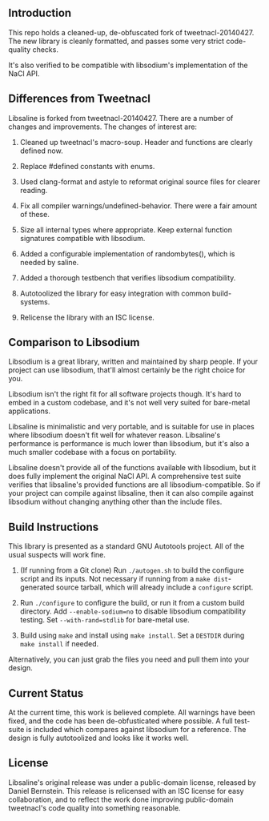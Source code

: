 ## Introduction ##

This repo holds a cleaned-up, de-obfuscated fork of tweetnacl-20140427. The
new library is cleanly formatted, and passes some very strict code-quality
checks.

It's also verified to be compatible with libsodium's implementation
of the NaCl API.

## Differences from Tweetnacl ##

Libsaline is forked from tweetnacl-20140427. There are a number of changes
and improvements. The changes of interest are:

1. Cleaned up tweetnacl's macro-soup. Header and functions are clearly defined
   now.

2. Replace #defined constants with enums.

3. Used clang-format and astyle to reformat original source files
   for clearer reading.

4. Fix all compiler warnings/undefined-behavior. There were a fair amount
   of these.

5. Size all internal types where appropriate. Keep external function signatures
   compatible with libsodium.

6. Added a configurable implementation of randombytes(), which
   is needed by saline.

7. Added a thorough testbench that verifies libsodium compatibility.

8. Autotoolized the library for easy integration with common build-systems.

9. Relicense the library with an ISC license.

## Comparison to Libsodium ##

Libsodium is a great library, written and maintained by sharp people. If your
project can use libsodium, that'll almost certainly be the right choice for
you.

Libsodium isn't the right fit for all software projects though. It's hard to
embed in a custom codebase, and it's not well very suited for bare-metal
applications.

Libsaline is minimalistic and very portable, and is suitable for use in places
where libsodium doesn't fit well for whatever reason. Libsaline's performance
is performance is much lower than libsodium, but it's also a much smaller
codebase with a focus on portability.

Libsaline doesn't provide all of the functions available with libsodium, but it
does fully implement the original NaCl API. A comprehensive test suite verifies
that libsaline's provided functions are all libsodium-compatible. So if your
project can compile against libsaline, then it can also compile against
libsodium without changing anything other than the include files.

## Build Instructions ##

This library is presented as a standard GNU Autotools project. All of the usual
suspects will work fine.

1. (If running from a Git clone) Run `./autogen.sh` to build the configure
   script and its inputs. Not necessary if running from a `make dist`-generated
   source tarball, which will already include a `configure` script.

2. Run `./configure` to configure the build, or run it from a custom build
   directory. Add `--enable-sodium=no` to disable libsodium compatibility
   testing. Set `--with-rand=stdlib` for bare-metal use.

3. Build using `make` and install using `make install`. Set a `DESTDIR` during
   `make install` if needed.

Alternatively, you can just grab the files you need and pull them into your
design.

## Current Status ##

At the current time, this work is believed complete. All warnings have been
fixed, and the code has been de-obfusticated where possible. A full test-suite
is included which compares against libsodium for a reference. The design is
fully autotoolized and looks like it works well.

## License ##

Libsaline's original release was under a public-domain license, released by
Daniel Bernstein. This release is relicensed with an ISC license for easy
collaboration, and to reflect the work done improving public-domain
tweetnacl's code quality into something reasonable.
